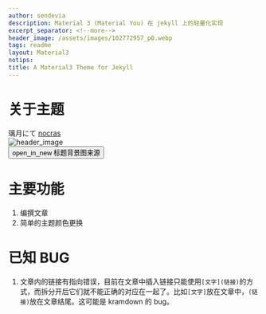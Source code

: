 ```yaml
---
author: sendevia
description: Material 3 (Material You) 在 jekyll 上的轻量化实现
excerpt_separator: <!--more-->
header_image: /assets/images/102772957_p0.webp
tags: readme
layout: Material3
notips: 
title: A Material3 Theme for Jekyll
---
```


# 关于主题

<material-card filled style="max-width: 50%;">
    <div class="header">
        <div id="content">
            <div id="text">
                <span id="header">璃月にて</span>
                <a href="https://www.pixiv.net/users/8103614" target="_blank">
                    <span id="subhead">nocras</span>
                </a>
            </div>
        </div>
  </div>
  <img src="{{ page.header_image }}" alt="header_image"/>
  <div class="actions">
    <button onclick="location.href='//pixiv.net/artworks/102772957'" icon>
        <span>open_in_new</span>
        标题背景图来源
    </button>
  </div>
</material-card>

# 主要功能

1. 编撰文章
2. 简单的主题颜色更换

# 已知 BUG

1. 文章内的链接有指向错误，目前在文章中插入链接只能使用`[文字](链接)`的方式，而拆分开后它们就不能正确的对应在一起了。比如`[文字]`放在文章中，`(链接)`放在文章结尾。这可能是 kramdown 的 bug。

